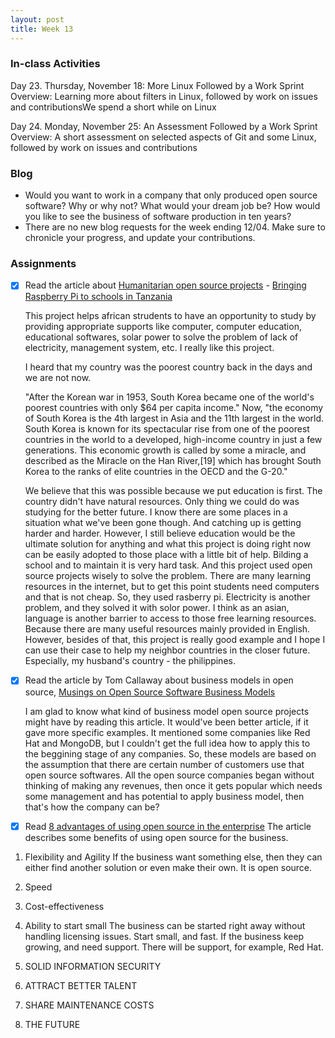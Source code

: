 ```yaml
---
layout: post
title: Week 13
---
```


### In-class Activities
Day 23. Thursday, November 18: More Linux Followed by a Work Sprint
Overview:	Learning more about filters in Linux, followed by work on issues and contributionsWe spend a short while on Linux 

Day 24. Monday, November 25: An Assessment Followed by a Work Sprint
Overview:	A short assessment on selected aspects of Git and some Linux, followed by work on issues and contributions

### Blog
- Would you want to work in a company that only produced open source software? Why or why not? What would your dream job be? How would you like to see the business of software production in ten years?
- There are no new blog requests for the week ending 12/04. Make sure to chronicle your progress, and update your contributions.

### Assignments
- [x] Read the article about [Humanitarian open source projects](https://opensource.com/tags/humanitarian) - [Bringing Raspberry Pi to schools in Tanzania](https://opensource.com/education/16/6/interview-janice-lathen-powering-potential)  
  
  This project helps african strudents to have an opportunity to study by providing appropriate supports like computer, computer education, educational softwares, solar power to solve the problem of lack of electricity, management system, etc. I really like this project.
    
  I heard that my country was the poorest country back in the days and we are not now. 

  "After the Korean war in 1953, South Korea became one of the world's poorest countries with only $64 per capita income." Now, "the economy of South Korea is the 4th largest in Asia and the 11th largest in the world. South Korea is known for its spectacular rise from one of the poorest countries in the world to a developed, high-income country in just a few generations. This economic growth is called by some a miracle, and described as the Miracle on the Han River,[19] which has brought South Korea to the ranks of elite countries in the OECD and the G-20."

    We believe that this was possible because we put education is first. The country didn't have natural resources. Only thing we could do was studying for the better future. I know there are some places in a situation what we've been gone though. And catching up is getting harder and harder. However, I still believe education would be the ultimate solution for anything and what this project is doing right now can be easily adopted to those place with a little bit of help. Bilding a school and to maintain it is very hard task. And this project used open source projects wisely to solve the problem. There are many learning resources in the internet, but to get this point students need computers and that is not cheap. So, they used rasberry pi. Electricity is another problem, and they solved it with solor power. I think as an asian, language is another barrier to access to those free learning resources. Because there are many useful resources mainly provided in English. However, besides of that, this project is really good example and I hope I can use their case to help my neighbor countries in the closer future. Especially, my husband's country - the philippines. 

- [x] Read the article by Tom Callaway about business models in open source, [Musings on Open Source Software Business Models](https://spot.livejournal.com/327801.html)  

  I am glad to know what kind of business model open source projects might have by reading this article. It would've been better article, if it gave more specific examples. It mentioned some companies like Red Hat and MongoDB, but I couldn't get the full idea how to apply this to the beggining stage of any companies. So, these models are based on the assumption that there are certain number of customers use that open source softwares. All the open source companies began without thinking of making any revenues, then once it gets popular which needs some management and has potential to apply business model, then that's how the company can be?

- [x] Read [8 advantages of using open source in the enterprise](https://enterprisersproject.com/article/2015/1/top-advantages-open-source-offers-over-proprietary-solutions)
  The article describes some benefits of using open source for the business. 
  
1. Flexibility and Agility
  If the business want something else, then they can either find another solution or even make their own. It is open source.  
      
2. Speed
3. Cost-effectiveness
4. Ability to start small
  The business can be started right away without handling licensing issues. Start small, and fast. If the business keep growing, and need support. There will be support, for example, Red Hat.  
       
5. SOLID INFORMATION SECURITY
6. ATTRACT BETTER TALENT
7. SHARE MAINTENANCE COSTS
8. THE FUTURE
